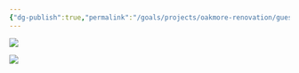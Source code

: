 ```yaml
---
{"dg-publish":true,"permalink":"/goals/projects/oakmore-renovation/guest-bathroom/install-nu-tone-exhaust-fan/","tags":["oakmore-renovation-task"],"created":"Jan 01, 2024, 8:35 PM"}
---
```



![](https://lh3.googleusercontent.com/pw/ABLVV86uX9dA059ccAFJukMd4Xs0gD-Y4NYzMd1JwZmNaB_Dg2WiCGWtiQhFrIG8OvWf76bb151uHtewzduyRfLRg9yFHQ85WxrqqomzGX3xBYuWn_UoxDfABJMWjm8tRfRvM8zTmQJz0GlQT7wCGLjths_2dg=w1254-h705-s-no-gm?authuser=0)

![](https://lh3.googleusercontent.com/pw/ABLVV846o2xY2bZBlG1Z2nZTmAKYhv9KsjoMZM0g2Yl9Aihr6yLnf7mq2w8i4cT8T_JnZC9y1_4jiFMh6-nCbo0-w6GGO_dzLLMeZIHEszaoMXIIZrNkHZdBW-L1KhqkRhryfJqXc6En4G4cSyHiYffdfAsosA=w1254-h705-s-no-gm?authuser=0)